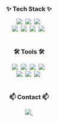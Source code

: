 <!--타이틀 부분-->
<div align="center">
<!--   <img src="https://github.com/oka1313/oka1313/assets/101691440/92118a53-c5b6-40bc-b130-bf8c398d7b51" /> -->
</div>

<!--내용 부분-->
<h3 align="center">✨ Tech Stack ✨</h3>
<div align="center">
  <img src="https://img.shields.io/badge/Android-2C2C32.svg?style=for-the-badge&logo=android&logoColor=3DDC84" />&nbsp
  <img src="https://img.shields.io/badge/kotlin-2C2C32.svg?style=for-the-badge&logo=kotlin&logoColor=#7F52FF" />&nbsp
  <img src="https://img.shields.io/badge/jetpackcompose-2C2C32.svg?style=for-the-badge&logo=jetpackcompose&logoColor=3DDC84" />&nbsp
</div>

<div align="center">
  <img src="https://img.shields.io/badge/Flutter-2C2C32.svg?style=for-the-badge&logo=flutter&logoColor=02569B" />&nbsp
  <img src="https://img.shields.io/badge/dart-2C2C32.svg?style=for-the-badge&logo=dart&logoColor=0175C2" />&nbsp
  <img src="https://img.shields.io/badge/getx-2C2C32.svg?style=for-the-badge&logo=getx&logoColor=8A2BE2" />&nbsp
  <img src="https://img.shields.io/badge/gradle-2C2C32.svg?style=for-the-badge&logo=gradle&logoColor=white" />&nbsp
</div>
<br>

<h3 align="center">🛠 Tools 🛠</h3>
<div align="center">
  <img src="https://img.shields.io/badge/git-2C2C32.svg?style=for-the-badge&logo=git&logoColor=white" />&nbsp
  <img src="https://img.shields.io/badge/github-2C2C32.svg?style=for-the-badge&logo=github&logoColor=white" />&nbsp
  <img src="https://img.shields.io/badge/Notion-2C2C32.svg?style=for-the-badge&logo=notion&logoColor=white" />&nbsp
  <img src="https://img.shields.io/badge/slack-2C2C32.svg?style=for-the-badge&logo=slack&logoColor=white" />&nbsp
</div>

<div align="center">
   <img src="https://img.shields.io/badge/AndroidStudio-2C2C32.svg?style=for-the-badge&logo=androidstudio&logoColor=3DDC84" />&nbsp
   <img src="https://img.shields.io/badge/xcode-2C2C32.svg?style=for-the-badge&logo=xcode&logoColor=147EFB" />&nbsp
   <img src="https://img.shields.io/badge/intellij-2C2C32.svg?style=for-the-badge&logo=intellijidea&logoColor=white" />&nbsp
</div>

<br>

<h3 align="center">📫 Contact 📫</h3>
<div align="center">
  <a href="ckstoa100@naver.com">
    <img
      src="https://img.shields.io/badge/ckstoa100@naver.com-2C2C32?style=for-the-badge&logo=gmail&logoColor=white"/>&nbsp
  </a>
</div>
